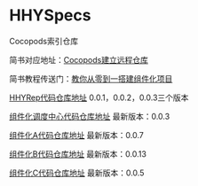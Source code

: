 # HHYSpecs
Cocopods索引仓库

简书对应地址：[Cocopods建立远程仓库](https://www.jianshu.com/p/9975a364b476)

简书教程传送门：[教你从零到一搭建组件化项目](https://www.jianshu.com/p/267fc922897d)

[HHYRep代码仓库地址](https://github.com/HuiYouHua/HHYRep)  0.0.1，0.0.2，0.0.3三个版本

[组件化调度中心代码仓库地址](https://github.com/HuiYouHua/HHYCTMediator)  最新版本：0.0.3

[组件化A代码仓库地址](https://github.com/HuiYouHua/HHYComponentA)  最新版本：0.0.7

[组件化B代码仓库地址](https://github.com/HuiYouHua/HHYComponentB)  最新版本：0.0.13

[组件化C代码仓库地址](https://github.com/HuiYouHua/HHYComponentC)  最新版本：0.0.5
